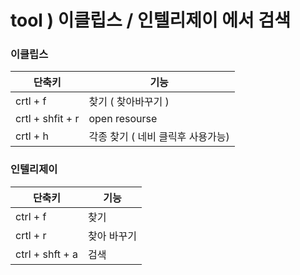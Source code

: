 # tool )  이클립스 / 인텔리제이 에서 검색

### 이클립스

| 단축키           | 기능                              |
| ---------------- | --------------------------------- |
| crtl + f         | 찾기 ( 찾아바꾸기 )               |
| crtl + shfit + r | open resourse                     |
| crtl + h         | 각종 찾기 ( 네비 클릭후 사용가능) |



### 인텔리제이

| 단축키          | 기능        |
| --------------- | ----------- |
| ctrl + f        | 찾기        |
| crtl + r        | 찾아 바꾸기 |
| ctrl + shft + a | 검색        |

